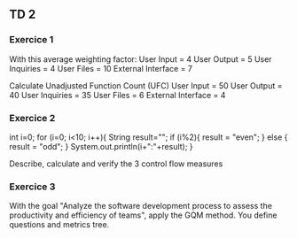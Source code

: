 ## TD 2

### Exercice 1 
With this average weighting factor:
User Input = 4
User Output = 5
User Inquiries = 4
User Files = 10
External Interface = 7 

Calculate Unadjusted Function Count (UFC) 
User Input = 50
User Output = 40
User Inquiries = 35
User Files = 6
External Interface = 4 

### Exercice 2

int i=0;
for (i=0; i<10; i++){
	String result="";
	if (i%2){
		result = "even";
	} else {
		result = "odd";	
	}
	System.out.println(i+":"+result);
}

Describe, calculate and verify the 3 control flow measures


### Exercice 3

With the goal "Analyze the software development process to assess the productivity and efficiency of teams", apply the GQM method.
You define questions and metrics tree.
 